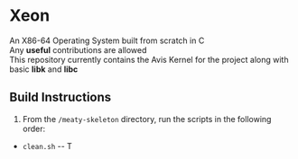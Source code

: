 # Xeon
An X86-64 Operating System built from scratch in C
<br>
Any **useful** contributions are allowed
<br>
This repository currently contains the Avis Kernel for the project along with basic **libk** and **libc**

Build Instructions
------------------
1. From the `/meaty-skeleton` directory, run the scripts in the following order:

- `clean.sh` -- T
